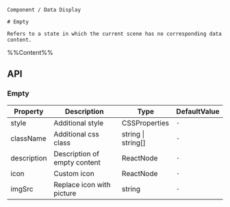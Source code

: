 `````
Component / Data Display

# Empty

Refers to a state in which the current scene has no corresponding data content.
`````

%%Content%%

## API

### Empty

|Property|Description|Type|DefaultValue|
|---|---|---|---|
|style|Additional style|CSSProperties |`-`|
|className|Additional css class|string \| string[] |`-`|
|description|Description of empty content|ReactNode |`-`|
|icon|Custom icon|ReactNode |`-`|
|imgSrc|Replace icon with picture|string |`-`|
